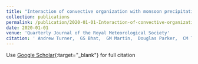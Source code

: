 ```yaml
---
title: "Interaction of convective organization with monsoon precipitation, atmosphere, surface and sea: The 2016 INCOMPASS field campaign in India"
collection: publications
permalink: /publication/2020-01-01-Interaction-of-convective-organization-with-monsoon-precipitation-atmosphere-surface-and-sea-The-2016-INCOMPASS-field-campaign-in-India
date: 2020-01-01
venue: 'Quarterly Journal of the Royal Meteorological Society'
citation: ' Andrew Turner,  GS Bhat,  GM Martin,  Douglas Parker,  CM Taylor,  Ashis Mitra,  Sachchida Tripathi,  Sean Milton,  EN Rajagopal,  Jonathan Evans,  and others&quot;Interaction of convective organization with monsoon precipitation, atmosphere, surface and sea: The 2016 INCOMPASS field campaign in India.&quot; Quarterly Journal of the Royal Meteorological Society, 2020.'
---
```

Use [Google Scholar](https://scholar.google.com/scholar?q=Interaction+of+convective+organization+with+monsoon+precipitation,+atmosphere,+surface+and+sea:+The+2016+INCOMPASS+field+campaign+in+India){:target="_blank"} for full citation